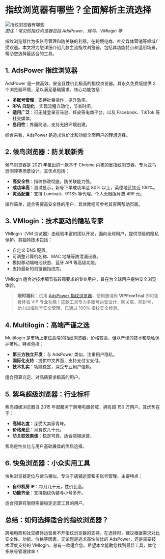 # 指纹浏览器有哪些？全面解析主流选择

![指纹浏览器有哪些](https://198301.xyz/img/85215999070.webp!/both/750x386)  
*图注：常见的指纹浏览器包括 AdsPower、候鸟、VMlogin 等*

指纹浏览器作为多账号管理和防关联的利器，在跨境电商、社交媒体营销等领域广受欢迎。本文将为您详细介绍几款主流指纹浏览器，包括其功能特点和适用场景，帮助您选择最适合的工具。

## 1. AdsPower 指纹浏览器

AdsPower 是一款高效、安全且性价比极高的指纹浏览器。其永久免费版提供 2 个浏览器环境，足以满足基础需求。核心功能包括：

- **多账号管理**：支持批量操作，提升效率。
- **RPA 自动化**：实现流程自动化，节省时间。
- **适用广泛**：可无缝登录亚马逊、虾皮等电商平台，以及 Facebook、TikTok 等社交媒体。
- **易用性**：界面简洁，支持无限环境创建。

综合来看，AdsPower 是追求性价比和功能全面用户的理想选择。

## 2. 候鸟浏览器：防关联新秀

候鸟浏览器是 2021 年推出的一款基于 Chrome 内核的反指纹浏览器，专为亚马逊测评等场景设计。其优点包括：

- **高安全性**：指纹修改彻底，防关联能力强。
- **成功率高**：测试显示，新号下单成功率达 80% 以上，英德地区接近 100%。
- **灵活配置**：支持 Luminati、911S5 等代理，个人无限版月费 499 元。

操作简单，适合需要高安全性的用户，具体教程可参考其官网帮助页面。

## 3. VMlogin：技术驱动的隐私专家

VMlogin（VM 浏览器）由经验丰富的团队开发，面向全球用户，提供顶级的隐私保护。其独特技术包括：

- 自定义 DNS 配置。
- 可调整计算机名称、MAC 地址等防泄漏设置。
- 模拟移动端电池状态、蓝牙 API 等高级功能。
- 支持最新的浏览器指纹库。

VMlogin 适合对技术细节有较高要求的专业用户，旨在为全球用户提供安全浏览体验。

> **限时福利**：试用 [AdsPower 指纹浏览器](https://bit.ly/adspower_free)，使用邀请码 **VIPFreeTrial** 即可免费体验 VIP 专业功能！这款工具专为多账号运营设计，防关联、防封号，助力出海账号安全管理，已通过 100% 指纹安全检测。

## 4. Multilogin：高端严谨之选

Multilogin 是市场上定位高端的指纹浏览器，价格较高，但以严谨的技术和隐私保护著称。特点包括：

- **第三方独立开发**：与 AdsPower 类似，注重用户隐私。
- **国际化支持**：提供中文界面，支持支付宝支付。
- **技术扎实**：功能稳定，深受专业用户信赖。

适合预算充足、对品质要求极高的用户。

## 5. 紫鸟超级浏览器：行业标杆

紫鸟超级浏览器自 2015 年起服务于跨境电商领域，拥有超 150 万用户。其优势在于：

- **高知名度**：深受大卖家青睐。
- **价格亲民**：月费仅几十元。
- **防关联效果佳**：稳定可靠，适合店铺运营。

紫鸟是性价比与用户基础兼具的优质选择。

## 6. 快兔浏览器：小众实用工具

快兔浏览器定位与紫鸟相似，专注于店铺运营和多账号管理。主要特点：

- **自带机房 IP**：每月几十元，性价比高。
- **功能齐全**：支持指纹伪装与小号多开。

适合预算有限但需要稳定运营工具的用户。

## 总结：如何选择适合的指纹浏览器？

跨境电商和社交媒体运营离不开指纹浏览器的支持。在选择时，建议根据需求对比安全性、功能、价格等因素。无论您是追求高性价比的 AdsPower，还是需要技术深度支持的 VMlogin，总有一款适合您。希望本文能助您找到最佳工具，优化多账号管理效率！